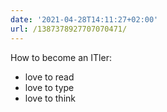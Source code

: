```yaml
---
date: '2021-04-28T14:11:27+02:00'
url: /1387378927707070471/
---
```

How to become an ITler:
* love to read
* love to type
* love to think
